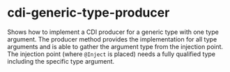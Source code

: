 # cdi-generic-type-producer

Shows how to implement a CDI producer for a generic type with one type argument.
The producer method provides the implementation for all type arguments and is able to gather the argument type from the injection point. The injection point (where `@Inject` is placed) needs a fully qualified type including the specific type argument.
